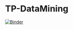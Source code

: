 # TP-DataMining

[![Binder](https://mybinder.org/badge_logo.svg)](https://mybinder.org/v2/gh/IkramBenS/TP-DataMining/HEAD)
